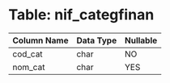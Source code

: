 # Table: nif_categfinan

| Column Name | Data Type | Nullable |
|-------------|-----------|----------|
| cod_cat | char | NO |
| nom_cat | char | YES |
